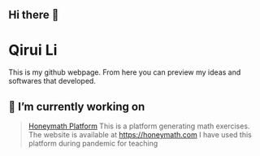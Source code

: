 ## Hi there 👋

# Qirui Li

This is my github webpage. From here you can preview my ideas and softwares that developed.

## 🔭 I’m currently working on

> [Honeymath Platform](/honeyplatform/README.md) This is a platform generating math exercises. The website is available at https://honeymath.com
> I have used this platform during pandemic for teaching


<!--
**honeymath/honeymath** is a ✨ _special_ ✨ repository because its `README.md` (this file) appears on your GitHub profile.

Here are some ideas to get you started:

- 🔭 I’m currently working on ...
- 🌱 I’m currently learning ...
- 👯 I’m looking to collaborate on ...
- 🤔 I’m looking for help with ...
- 💬 Ask me about ...
- 📫 How to reach me: ...
- 😄 Pronouns: ...
- ⚡ Fun fact: ...
-->
